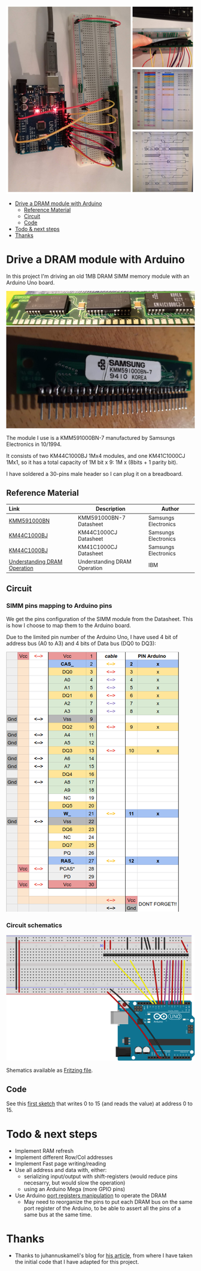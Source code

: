 ![](pics/4images.jpg)

- [Drive a DRAM module with Arduino](#drive-a-dram-module-with-arduino)
  - [Reference Material](#reference-material)
  - [Circuit](#circuit)
  - [Code](#code)
- [Todo & next steps](#todo--next-steps)
- [Thanks](#thanks)

# Drive a DRAM module with Arduino

In this project I'm driving an old 1MB DRAM SIMM memory module with an Arduino Uno board.

![](pics/IMG_20200102_193541.jpg)
![](pics/IMG_20200217_010042.jpg)

The module I use is a KMM591000BN-7 manufactured by Samsungs Electronics in 10/1994.

It consists of two KM44C1000BJ 1Mx4 modules, and one KM41C1000CJ 1Mx1, so it has a total capacity of 1M bit x 9: 1M x (8bits + 1 parity bit).

I have soldered a 30-pins male header so I can plug it on a breadboard.

## Reference Material

| Link                                                                 | Description                  | Author               |
| :------------------------------------------------------------------- | ---------------------------- | -------------------- |
| [KMM591000BN](doc/KMM591000BN.pdf)                                   | KMM591000BN-7 Datasheet      | Samsungs Electronics |
| [KM44C1000BJ](doc/km44c1000c-cl-csl.pdf)                             | KM44C1000CJ Datasheet        | Samsungs Electronics |
| [KM44C1000BJ](doc/km41c1000cj-7.pdf)                                 | KM41C1000CJ Datasheet        | Samsungs Electronics |
| [Understanding DRAM Operation](doc/Understanding_DRAM_Operation.pdf) | Understanding DRAM Operation | IBM                  |

## Circuit

### SIMM pins mapping to Arduino pins

We get the pins configuration of the SIMM module from the Datasheet. This is how I choose to map them to the Arduino board.

Due to the limited pin number of the Arduino Uno, I have used 4 bit of address bus (A0 to A3) and 4 bits of Data bus (DQ0 to DQ3):

![](arduino/wiring.png)

### Circuit schematics

![](arduino/dram_bb.svg)

Shematics available as [Fritzing file](arduino/dram.fzz).

## Code

See this [first sketch](arduino/DIMM_KMM591000__3/DIMM_KMM591000__3.ino) that writes 0 to 15 (and reads the value) at address 0 to 15.

# Todo & next steps

- Implement RAM refresh
- Implement different Row/Col addresses
- Implement Fast page writing/reading
- Use all address and data with, either:
  - serializing input/output with shift-registers (would reduce pins necesarry, but would slow the operation)
  - using an Arduino Mega (more GPIO pins)
- Use Arduino [port registers manipulation](https://www.arduino.cc/en/Reference/PortManipulation) to operate the DRAM
  - May need to reorganize the pins to put each DRAM bus on the same port register of the Arduino, to be able to assert all the pins of a same bus at the same time.

# Thanks

- Thanks to juhannuskameli's blog for [his article](https://juhannuskameli.wordpress.com/2014/01/05/playing-with-arduino-and-dram/), from where I have taken the initial code that I have adapted for this project.

